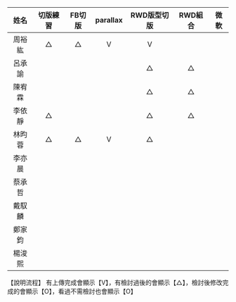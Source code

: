 
|  姓名  | 切版練習 | FB切版 | parallax | RWD版型切版 | RWD組合 | 微軟 |
|:---:|:---:|:---:|:---:|:---:|:---:|:---:|
| 周裕紘 | △ | △ | V | V |  |  |
| 呂承諭 |  |  |  | △ | △ |  |
| 陳宥霖 |  |  |  | △ | △ |  |
| 李依靜 | △ |  |  | △ | △ |  |
| 林昀蓉 | △ | △ | V | △ |  |  |
| 李亦晨 |  |  |  |  |  |  |
| 蔡承哲 |  |  |  |  |  |  |
| 戴馭麟 |  |  |  |  |  |  |
| 鄭家鈞 |  |  |  |  |  |  |
| 楊浚熙 |  |  |  |  |  |  |

【說明流程】
有上傳完成會顯示【V】，有檢討過後的會顯示【△】，檢討後修改完成的會顯示【O】，看過不需檢討也會顯示【O】
